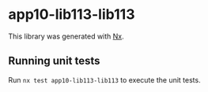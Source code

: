 # app10-lib113-lib113

This library was generated with [Nx](https://nx.dev).

## Running unit tests

Run `nx test app10-lib113-lib113` to execute the unit tests.
